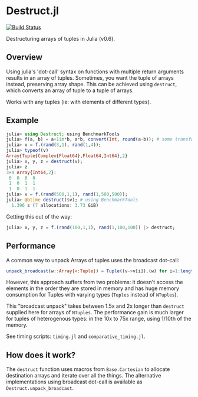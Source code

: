 # Destruct.jl 
[![Build Status](https://travis-ci.org/spalato/Destruct.jl.svg?branch=master)](https://travis-ci.org/spalato/Destruct.jl)

Destructuring arrays of tuples in Julia (v0.6).

## Overview

Using julia's 'dot-call' syntax on functions with multiple return arguments
results in an array of tuples. Sometimes, you want the tuple of arrays instead,
preserving array shape.
This can be achieved using `destruct`, which converts an array of tuple to a
tuple of arrays.

Works with any tuples (ie: with elements of different types).

## Example
```julia
julia> using Destruct; using BenchmarkTools
julia> f(a, b) = a+1im*b, a*b, convert(Int, round(a-b)); # some transform returing multiple values
julia> v = f.(rand(3,1), rand(1,4));
julia> typeof(v)
Array{Tuple{Complex{Float64},Float64,Int64},2}
julia> x, y, z = destruct(v);
julia> z
3×4 Array{Int64,2}:
 0  0  0  0
 1  0  1  1
 1  0  1  1
julia> v = f.(rand(500,1,1), rand(1,500,500));
julia> @btime destruct($v); # using BenchmarkTools
  1.396 s (7 allocations: 3.73 GiB)
```
Getting this out of the way:
```julia
julia> x, y, z = f.(rand(100,1,1), rand(1,100,100)) |> destruct;
```
## Performance
A common way to unpack Arrays of tuples uses the broadcast dot-call:
```julia
unpack_broadcast(w::Array{<:Tuple}) = Tuple((v->v[i]).(w) for i=1:length(w[1]))
```
However, this approach suffers from two problems: it doesn't access the elements
in the order they are stored in memory and has huge memory consumption for
Tuples with varying types (`Tuples` instead of `NTuples`).

This "broadcast unpack" takes between 1.5x and 2x longer than `destruct`
supplied here for arrays of `NTuples`. The performance gain is much larger 
for tuples of heterogenous types: in the 10x to 75x range, using 1/10th
of the memory.

See timing scripts: `timing.jl` and `comparative_timing.jl`.

## How does it work?
The `destruct` function uses macros from `Base.Cartesian` to allocate
destination arrays and iterate over all the things. The alternative
implementations using broadcast dot-call is available as `Destruct.unpack_broadcast`.
